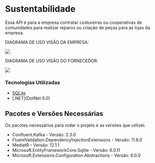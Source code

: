 # Sustentabilidade
 
Essa API é para a empresa contratar costureiras ou cooperativas de comunidades para realizar reparos ou criação de peças para as lojas da empresa.

DIAGRAMA DE USO VISÃO DA EMPRESA: 

[![](https://mermaid.ink/img/pako:eNptU9ty2jAQ_RWNnswMZAADAT-0k3ALSbgEeCrkYWutE02xRGWTNhie-iWdPmT6HfxYZQkb2sbMGGt19hzt2VVCfcmQejRYyW_-M6iYzDtLQfRztbhi3OdSAIlQvfDDmyRCkohHMYbwSEqlD-TauRKHnyseIWEaJlc6IYbD2-GXLCyF5bk2yLYzwxWaHcKQBFIJ9JFJlePaBtdJ5hgSGZG1OvwuTfHrhkc8ltHHvUFZaMdAd0KT7Ug7I7DRrjOSMQ-4D4rI93S6BtZLevkWAR-1xibVsJieFRgdfozPBI7R2WC4I32nK144EF-KWEEsyRoUvC_YN2k3SUfbJrRNunzUSfhkPtdKsk0sT9o3ZyqDvBgCBMO1wgisUgDbLaYVoj7GyexBmnt7PNuRumC37Ps2Bdw5pvi0dIWw4lvQ_5pWRoV_TmEduF-cmaUrDtC3g6E1dE_hMcu6N1nDZJJGScCFIWdwqu7OIrLl0CxHi7zMLMdMSs47MrCxM7PDR-CzQiIV06OiLZz05-P84GMDnSwy6P8G5qwTA31wukdjMy_k34wPBjZN0mCGYWcNm541bHZq2DuTMD03dZK1JfuRbJl1ixZpiCoEzvQFTdLIksbPGOKSevqTgfqypEux1zjQfZ69Cp96sdpgkW7WDGLscHhSEFIvgFWko8j0mKuhvfHm4hfpGsQnKU8YvaZeQr9Tr1auX1TLrVq9Uqs1LxutRq1IX6lXcluVi3K15Vabbt11y5XWvki3hqJy0ag2W65bqbrN6mW53mzs_wBYXGTF?type=png)](https://mermaid.live/edit#pako:eNptU9ty2jAQ_RWNnswMZAADAT-0k3ALSbgEeCrkYWutE02xRGWTNhie-iWdPmT6HfxYZQkb2sbMGGt19hzt2VVCfcmQejRYyW_-M6iYzDtLQfRztbhi3OdSAIlQvfDDmyRCkohHMYbwSEqlD-TauRKHnyseIWEaJlc6IYbD2-GXLCyF5bk2yLYzwxWaHcKQBFIJ9JFJlePaBtdJ5hgSGZG1OvwuTfHrhkc8ltHHvUFZaMdAd0KT7Ug7I7DRrjOSMQ-4D4rI93S6BtZLevkWAR-1xibVsJieFRgdfozPBI7R2WC4I32nK144EF-KWEEsyRoUvC_YN2k3SUfbJrRNunzUSfhkPtdKsk0sT9o3ZyqDvBgCBMO1wgisUgDbLaYVoj7GyexBmnt7PNuRumC37Ps2Bdw5pvi0dIWw4lvQ_5pWRoV_TmEduF-cmaUrDtC3g6E1dE_hMcu6N1nDZJJGScCFIWdwqu7OIrLl0CxHi7zMLMdMSs47MrCxM7PDR-CzQiIV06OiLZz05-P84GMDnSwy6P8G5qwTA31wukdjMy_k34wPBjZN0mCGYWcNm541bHZq2DuTMD03dZK1JfuRbJl1ixZpiCoEzvQFTdLIksbPGOKSevqTgfqypEux1zjQfZ69Cp96sdpgkW7WDGLscHhSEFIvgFWko8j0mKuhvfHm4hfpGsQnKU8YvaZeQr9Tr1auX1TLrVq9Uqs1LxutRq1IX6lXcluVi3K15Vabbt11y5XWvki3hqJy0ag2W65bqbrN6mW53mzs_wBYXGTF)


DIAGRAMA DE USO VISÃO DO FORNECEDOR:

[![](https://mermaid.ink/img/pako:eNplkd1OwjAUgF-lOVczGbh_tl1ogAmaiCZivNB5UbeONW4tKZ0KgysfxQsehBezDAJEe9PT9jvfOempIeEpgRCygn8mORYSPUYxQ2p1X275hLJz1K1k_oparQvUq1VMmKQJTvnlKmY7stc8Lsc3oyXqawMuGElIygUSan8jiHFJM5WzWW9--NmfrLvN9_0SRfVJmrLjmRT7GgrdJUQnZa60J1zQFAs0IyzHiKBi2-xB3rB790Dr74UoOxQ5kP3GOtQeiBIuMOLKKD7oZn3sdNgg19qAsn8M6FASUWKaqk-st3wMMicliSFUoerwPYaYrRSHK8nHc5ZAKEVFdKimKZYkongicAlhhouZuiUplVyMdlNphqPDFLNnzo-MOkNYwxeEjuG2LSNwXNNx_I4XeI4OcwhbdmC2DSuwLd92bdswg5UOi0Zhtj3LD2zbtGzf6hiu761-ASk5ozI?type=png)](https://mermaid.live/edit#pako:eNplkd1OwjAUgF-lOVczGbh_tl1ogAmaiCZivNB5UbeONW4tKZ0KgysfxQsehBezDAJEe9PT9jvfOempIeEpgRCygn8mORYSPUYxQ2p1X275hLJz1K1k_oparQvUq1VMmKQJTvnlKmY7stc8Lsc3oyXqawMuGElIygUSan8jiHFJM5WzWW9--NmfrLvN9_0SRfVJmrLjmRT7GgrdJUQnZa60J1zQFAs0IyzHiKBi2-xB3rB790Dr74UoOxQ5kP3GOtQeiBIuMOLKKD7oZn3sdNgg19qAsn8M6FASUWKaqk-st3wMMicliSFUoerwPYaYrRSHK8nHc5ZAKEVFdKimKZYkongicAlhhouZuiUplVyMdlNphqPDFLNnzo-MOkNYwxeEjuG2LSNwXNNx_I4XeI4OcwhbdmC2DSuwLd92bdswg5UOi0Zhtj3LD2zbtGzf6hiu761-ASk5ozI)



### Tecnologias Utilizadas

* [SQLite](https://www.sqlite.org/)
* [.NET](DotNet 6.0)


## Pacotes e Versões Necessárias

Os pacotes necessários para rodar o projeto e as versões que utilizei.

* Confluent.Kafka - Versão: 2.3.0
* FluentValidation.DependencyInjectionExtensions - Versão: 11.8.0
* MediatR - Versão: 12.1.1
* Microsoft.EntityFrameworkCore.Sqlite - Versão: 6.0.11
* Microsoft.Extensions.Configuration.Abstractions - Versão: 6.0.0


